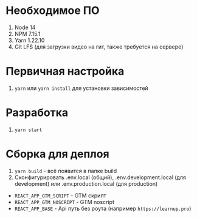 # Необходимое ПО
1. Node 14
2. NPM 7.15.1
3. Yarn 1.22.10
4. Git LFS (для загрузки видео на гит, также требуется на сервере)

# Первичная настройка
1. `yarn` или `yarn install` для установки зависимостей

# Разработка
1. `yarn start`

# Сборка для деплоя
1. `yarn build` - всё появится в папке build
2. Сконфигурировать .env.local (общий), .env.development.local (для development) или .env.production.local (для production)
  - `REACT_APP_GTM_SCRIPT` - GTM скрипт
  - `REACT_APP_GTM_NOSCRIPT` - GTM noscript
  - `REACT_APP_BASE` - Api путь без роута (например `https://learnup.pro`)

